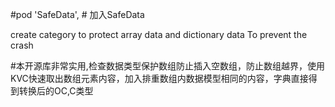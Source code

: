 #pod 'SafeData',                   # 加入SafeData

create category to protect array data and dictionary data To prevent the crash


#本开源库非常实用,检查数据类型保护数组防止插入空数组，防止数组越界，使用KVC快速取出数组元素内容，加入排重数组内数据模型相同的内容，字典直接得到转换后的OC,C类型
